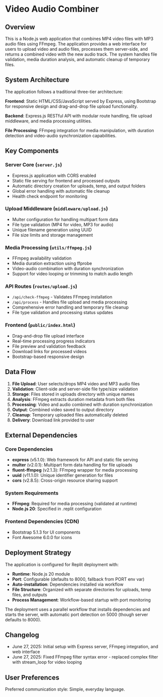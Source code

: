 # Video Audio Combiner

## Overview

This is a Node.js web application that combines MP4 video files with MP3 audio files using FFmpeg. The application provides a web interface for users to upload video and audio files, processes them server-side, and returns a combined video with the new audio track. The system handles file validation, media duration analysis, and automatic cleanup of temporary files.

## System Architecture

The application follows a traditional three-tier architecture:

**Frontend**: Static HTML/CSS/JavaScript served by Express, using Bootstrap for responsive design and drag-and-drop file upload functionality.

**Backend**: Express.js RESTful API with modular route handling, file upload middleware, and media processing utilities.

**File Processing**: FFmpeg integration for media manipulation, with duration detection and video-audio synchronization capabilities.

## Key Components

### Server Core (`server.js`)
- Express.js application with CORS enabled
- Static file serving for frontend and processed outputs
- Automatic directory creation for uploads, temp, and output folders
- Global error handling with automatic file cleanup
- Health check endpoint for monitoring

### Upload Middleware (`middleware/upload.js`)
- Multer configuration for handling multipart form data
- File type validation (MP4 for video, MP3 for audio)
- Unique filename generation using UUID
- File size limits and storage management

### Media Processing (`utils/ffmpeg.js`)
- FFmpeg availability validation
- Media duration extraction using ffprobe
- Video-audio combination with duration synchronization
- Support for video looping or trimming to match audio length

### API Routes (`routes/upload.js`)
- `/api/check-ffmpeg` - Validates FFmpeg installation
- `/api/process` - Handles file upload and media processing
- Comprehensive error handling and temporary file cleanup
- File type validation and processing status updates

### Frontend (`public/index.html`)
- Drag-and-drop file upload interface
- Real-time processing progress indicators
- File preview and validation feedback
- Download links for processed videos
- Bootstrap-based responsive design

## Data Flow

1. **File Upload**: User selects/drops MP4 video and MP3 audio files
2. **Validation**: Client-side and server-side file type/size validation
3. **Storage**: Files stored in uploads directory with unique names
4. **Analysis**: FFmpeg extracts duration metadata from both files
5. **Processing**: Video and audio combined with duration synchronization
6. **Output**: Combined video saved to output directory
7. **Cleanup**: Temporary uploaded files automatically deleted
8. **Delivery**: Download link provided to user

## External Dependencies

### Core Dependencies
- **express** (v5.1.0): Web framework for API and static file serving
- **multer** (v2.0.1): Multipart form data handling for file uploads
- **fluent-ffmpeg** (v2.1.3): FFmpeg wrapper for media processing
- **uuid** (v11.1.0): Unique identifier generation for files
- **cors** (v2.8.5): Cross-origin resource sharing support

### System Requirements
- **FFmpeg**: Required for media processing (validated at runtime)
- **Node.js 20**: Specified in .replit configuration

### Frontend Dependencies (CDN)
- Bootstrap 5.1.3 for UI components
- Font Awesome 6.0.0 for icons

## Deployment Strategy

The application is configured for Replit deployment with:

- **Runtime**: Node.js 20 module
- **Port**: Configurable (defaults to 8000, fallback from PORT env var)
- **Auto-installation**: Dependencies installed via workflow
- **File Structure**: Organized with separate directories for uploads, temp files, and outputs
- **Process Management**: Workflow-based startup with port monitoring

The deployment uses a parallel workflow that installs dependencies and starts the server, with automatic port detection on 5000 (though server defaults to 8000).

## Changelog

- June 27, 2025: Initial setup with Express server, FFmpeg integration, and web interface
- June 27, 2025: Fixed FFmpeg filter syntax error - replaced complex filter with stream_loop for video looping

## User Preferences

Preferred communication style: Simple, everyday language.